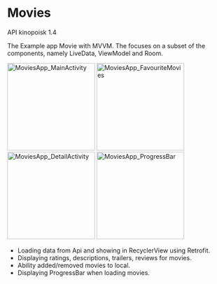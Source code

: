 # Movies
API kinopoisk 1.4

The Example app Movie with MVVM. The focuses on a subset of the components, namely LiveData, ViewModel and Room.
<p>
  
 <img width="200px" src="https://github.com/unoth/Movies/assets/96779254/85c603e7-c99f-47a5-84ca-f6097c69dfa7" alt="MoviesApp_MainActivity"/>
 <img width="200px" src="https://github.com/unoth/Movies/assets/96779254/0048e0b6-2a40-4b40-a9af-a8f3ead42390" alt="MoviesApp_FavouriteMovies"/>
 <img width="200px" src="https://github.com/unoth/Movies/assets/96779254/ec9ba70b-1d6c-4129-8469-0e1ec5d80499" alt="MoviesApp_DetailActivity"/>
 <img width="200px" src="https://github.com/unoth/Movies/assets/96779254/2a854135-02ad-4505-8a4f-e048cf1f7111" alt="MoviesApp_ProgressBar"/>

</p>

- Loading data from Api and showing in RecyclerView using Retrofit.
- Displaying ratings, descriptions, trailers, reviews for movies.
- Ability added/removed movies to local.
- Displaying ProgressBar when loading movies.

